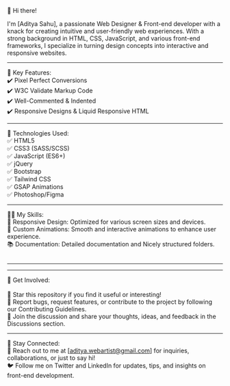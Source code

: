 👋 Hi there! 

I'm [Aditya Sahu], a passionate Web Designer & Front-end developer with a knack for creating intuitive and user-friendly web experiences. With a strong background in HTML, CSS, JavaScript, and various front-end frameworks, I specialize in turning design concepts into interactive and responsive websites.

____________________

🚀 Key Features: <br>
✔️ Pixel Perfect Conversions <br>
✔️ W3C Validate Markup Code <br>
✔️ Well-Commented & Indented <br>
✔️ Responsive Designs & Liquid Responsive HTML <br>

____________________

🔧 Technologies Used: <br>
✅ HTML5 <br>
✅ CSS3 (SASS/SCSS) <br>
✅ JavaScript (ES6+) <br>
✅ jQuery <br>
✅ Bootstrap <br>
✅ Tailwind CSS <br>
✅ GSAP Animations <br>
✅ Photoshop/Figma <br>
____________________

👩‍💻 My Skills: <br>
🎨 Responsive Design: Optimized for various screen sizes and devices. <br>
🌈 Custom Animations: Smooth and interactive animations to enhance user experience. <br>
📚 Documentation: Detailed documentation and Nicely structured folders. <br>  <br>

____________________________________________________________________________________________________
____________________________________________________________________________________________________


📝 Get Involved: <br> <br>
🌟 Star this repository if you find it useful or interesting! <br>
🐛 Report bugs, request features, or contribute to the project by following our Contributing Guidelines. <br>
💬 Join the discussion and share your thoughts, ideas, and feedback in the Discussions section. <br>

____________________

📣 Stay Connected: <br>
📧 Reach out to me at [aditya.webartist@gmail.com] for inquiries, collaborations, or just to say hi! <br>
🐦 Follow me on Twitter and LinkedIn for updates, tips, and insights on front-end development.
